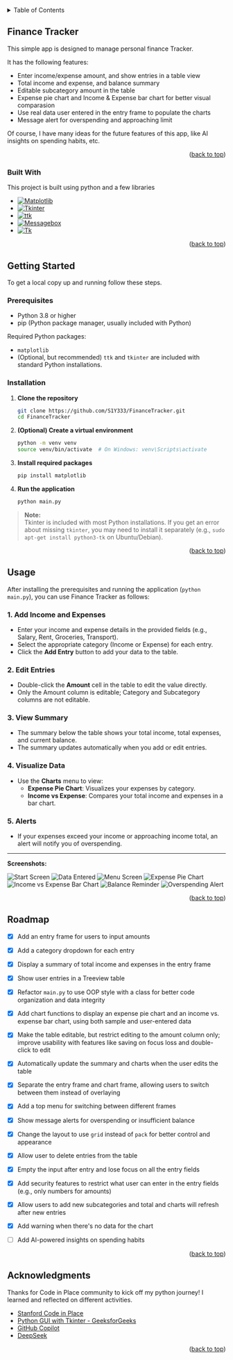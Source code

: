 <a id="readme-top"></a>
<!-- TABLE OF CONTENTS -->
<details>
  <summary>Table of Contents</summary>
  <ol>
    <li>
      <a href="#about-the-project">About The Project</a>
      <ul>
        <li><a href="#built-with">Built With</a></li>
      </ul>
    </li>
    <li>
      <a href="#getting-started">Getting Started</a>
      <ul>
        <li><a href="#prerequisites">Prerequisites</a></li>
        <li><a href="#installation">Installation</a></li>
      </ul>
    </li>
    <li><a href="#usage">Usage</a></li>
    <li><a href="#roadmap">Roadmap</a></li>
    <li><a href="#contact">Acknowledgments</a></li>
  </ol>
</details>



<!-- ABOUT THE PROJECT -->
## Finance Tracker

This simple app is designed to manage personal finance Tracker.

It has the following features:
* Enter income/expense amount, and show entries in a table view
* Total income and expense, and balance summary
* Editable subcategory amount in the table
* Expense pie chart and Income & Expense bar chart for better visual comparasion
* Use real data user entered in the entry frame to populate the charts
* Message alert for overspending and approaching limit

Of course, I have many ideas for the future features of this app, like AI insights on spending habits, etc.


<p align="right">(<a href="#readme-top">back to top</a>)</p>



### Built With

This project is built using python and a few libraries

* [![Matplotlib][Matplotlib-badge]][Matplotlib-url]
* [![Tkinter][Tkinter-badge]][Tkinter-url]
* [![ttk][ttk-badge]][ttk-url]
* [![Messagebox][Messagebox-badge]][Messagebox-url]
* [![Tk][Tk-badge]][Tk-url]

<!-- Badge & Link Definitions -->

[Matplotlib-badge]: https://img.shields.io/badge/Library-Matplotlib-orange
[Matplotlib-url]: https://matplotlib.org/

[Tkinter-badge]: https://img.shields.io/badge/GUI-Tkinter-blue
[Tkinter-url]: https://docs.python.org/3/library/tkinter.html

[ttk-badge]: https://img.shields.io/badge/Module-ttk-lightgrey
[ttk-url]: https://docs.python.org/3/library/tkinter.ttk.html

[Messagebox-badge]: https://img.shields.io/badge/Widget-messagebox-yellow
[Messagebox-url]: https://docs.python.org/3/library/tkinter.messagebox.html

[Tk-badge]: https://img.shields.io/badge/Core-Tk-red
[Tk-url]: https://tcl.tk/

<p align="right">(<a href="#readme-top">back to top</a>)</p>



<!-- GETTING STARTED -->
## Getting Started

To get a local copy up and running follow these steps.

### Prerequisites

- Python 3.8 or higher  
- pip (Python package manager, usually included with Python)

Required Python packages:
- `matplotlib`
- (Optional, but recommended) `ttk` and `tkinter` are included with standard Python installations.

### Installation

1. **Clone the repository**
   ```sh
   git clone https://github.com/S1Y333/FinanceTracker.git
   cd FinanceTracker
   ```

2. **(Optional) Create a virtual environment**
   ```sh
   python -m venv venv
   source venv/bin/activate  # On Windows: venv\Scripts\activate
   ```

3. **Install required packages**
   ```sh
   pip install matplotlib
   ```

4. **Run the application**
   ```sh
   python main.py
   ```

> **Note:**  
> Tkinter is included with most Python installations. If you get an error about missing `tkinter`, you may need to install it separately (e.g., `sudo apt-get install python3-tk` on Ubuntu/Debian).

<p align="right">(<a href="#readme-top">back to top</a>)</p>



<!-- USAGE EXAMPLES -->
## Usage

After installing the prerequisites and running the application (`python main.py`), you can use Finance Tracker as follows:

### 1. Add Income and Expenses
- Enter your income and expense details in the provided fields (e.g., Salary, Rent, Groceries, Transport).
- Select the appropriate category (Income or Expense) for each entry.
- Click the **Add Entry** button to add your data to the table.

### 2. Edit Entries
- Double-click the **Amount** cell in the table to edit the value directly.
- Only the Amount column is editable; Category and Subcategory columns are not editable.

### 3. View Summary
- The summary below the table shows your total income, total expenses, and current balance.
- The summary updates automatically when you add or edit entries.

### 4. Visualize Data
- Use the **Charts** menu to view:
  - **Expense Pie Chart**: Visualizes your expenses by category.
  - **Income vs Expense**: Compares your total income and expenses in a bar chart.

### 5. Alerts
- If your expenses exceed your income or approaching income total, an alert will notify you of overspending.

---

**Screenshots:**  

![Start Screen](images/startscreen.png)
![Data Entered](images/data_entered.png)
![Menu Screen](images/menu.png)
![Expense Pie Chart](images/pie_chart.png)
![Income vs Expense Bar Chart](images/bar_chart.png)
![Balance Reminder](images/balance_reminder.png)
![Overspending Alert](images/overspending_alert.png)


<p align="right">(<a href="#readme-top">back to top</a>)</p>



<!-- ROADMAP -->
## Roadmap

- [x] Add an entry frame for users to input amounts
- [x] Add a category dropdown for each entry
- [x] Display a summary of total income and expenses in the entry frame
- [x] Show user entries in a Treeview table
- [x] Refactor `main.py` to use OOP style with a class for better code organization and data integrity
- [x] Add chart functions to display an expense pie chart and an income vs. expense bar chart, using both sample and user-entered data
- [x] Make the table editable, but restrict editing to the amount column only; improve usability with features like saving on focus loss and double-click to edit
- [x] Automatically update the summary and charts when the user edits the table
- [x] Separate the entry frame and chart frame, allowing users to switch between them instead of overlaying
- [x] Add a top menu for switching between different frames
- [x] Show message alerts for overspending or insufficient balance
- [x] Change the layout to use `grid` instead of `pack` for better control and appearance
- [x] Allow user to delete entries from the table
- [x] Empty the input after entry and lose focus on all the entry fields
- [x] Add security features to restrict what user can enter in the entry fields (e.g., only numbers for amounts)
- [x] Allow users to add new subcategories and total and charts will refresh after new entries
- [x] Add warning when there's no data for the chart
- [ ] Add AI-powered insights on spending habits


<p align="right">(<a href="#readme-top">back to top</a>)</p>



<!-- ACKNOWLEDGMENTS -->
## Acknowledgments

Thanks for Code in Place community to kick off my python journey! I learned and reflected on different activities.

* [Stanford Code in Place](https://codeinplace.stanford.edu/)
* [Python GUI with Tkinter - GeeksforGeeks](https://www.geeksforgeeks.org/python-gui-tkinter/)
* [GitHub Copilot](https://github.com/features/copilot)
* [DeepSeek](https://deepseek.com/)

<p align="right">(<a href="#readme-top">back to top</a>)</p>

